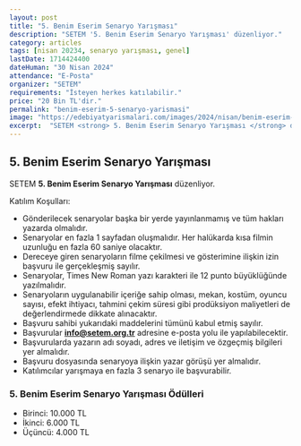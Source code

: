 ```yaml
---
layout: post
title: "5. Benim Eserim Senaryo Yarışması"
description: "SETEM '5. Benim Eserim Senaryo Yarışması' düzenliyor."
category: articles
tags: [nisan 20234, senaryo yarışması, genel]
lastDate: 1714424400
dateHuman: "30 Nisan 2024"
attendance: "E-Posta"
organizer: "SETEM"
requirements: "İsteyen herkes katılabilir."
price: "20 Bin TL'dir."
permalink: "benim-eserim-5-senaryo-yarismasi"
image: "https://edebiyatyarismalari.com/images/2024/nisan/benim-eserim-5-senaryo-yarismasi.jpg"
excerpt:  "SETEM <strong> 5. Benim Eserim Senaryo Yarışması </strong> düzenliyor."
---
```


## 5. Benim Eserim Senaryo Yarışması
SETEM **5. Benim Eserim Senaryo Yarışması** düzenliyor.  

Katılım Koşulları:
- Gönderilecek senaryolar başka bir yerde yayınlanmamış ve tüm hakları yazarda olmalıdır.
- Senaryolar en fazla 1 sayfadan oluşmalıdır. Her halükarda kısa filmin uzunluğu en fazla 60 saniye olacaktır.
- Dereceye giren senaryoların filme çekilmesi ve gösterimine ilişkin izin başvuru ile gerçekleşmiş sayılır.
- Senaryolar, Times New Roman yazı karakteri ile 12 punto büyüklüğünde yazılmalıdır.
- Senaryoların uygulanabilir içeriğe sahip olması, mekan, kostüm, oyuncu sayısı, efekt ihtiyacı, tahmini çekim süresi gibi prodüksiyon maliyetleri de değerlendirmede dikkate alınacaktır.
- Başvuru sahibi yukarıdaki maddelerini tümünü kabul etmiş sayılır.
- Başvurular **info@setem.org.tr** adresine e-posta yolu ile yapılabilecektir.
- Başvurularda yazarın adı soyadı, adres ve iletişim ve özgeçmiş bilgileri yer almalıdır.
- Başvuru dosyasında senaryoya ilişkin yazar görüşü yer almalıdır.
- Katılımcılar yarışmaya en fazla 3 senaryo ile başvurabilir.


### 5. Benim Eserim Senaryo Yarışması Ödülleri
- Birinci: 10.000 TL
- İkinci: 6.000 TL
- Üçüncü: 4.000 TL